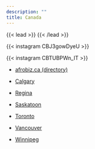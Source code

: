 ```yaml
---
description: ""
title: Canada
---
```


{{< lead >}}
{{< /lead >}}

{{< instagram CBJ3gowDyeU >}}

{{< instagram CBTUBPWn_IT >}}

* [afrobiz.ca (directory)](https://www.afrobiz.ca/)<br>

* [Calgary](/calgary/)<br>

* [Regina](/regina/)<br>

* [Saskatoon](/saskatoon/)<br>

* [Toronto](/toronto/)<br>

* [Vancouver](/vancouver/)<br>

* [Winnipeg](/winnipeg/)<br>


